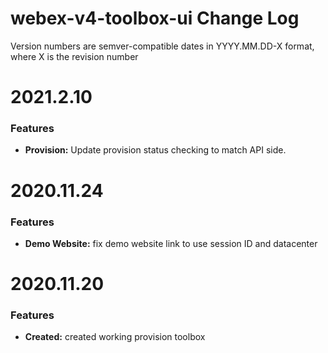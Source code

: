 # webex-v4-toolbox-ui Change Log

Version numbers are semver-compatible dates in YYYY.MM.DD-X format,
where X is the revision number

# 2021.2.10

### Features
* **Provision:** Update provision status checking to match API side.


# 2020.11.24

### Features
* **Demo Website:** fix demo website link to use session ID and datacenter


# 2020.11.20

### Features
* **Created:** created working provision toolbox
